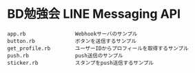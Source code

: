 # BD勉強会 LINE Messaging API


```
app.rb                Webhookサーバのサンプル
button.rb             ボタンを送信するサンプル
get_profile.rb        ユーザーIDからプロフィールを取得するサンプル
push.rb               push送信のサンプル
sticker.rb            スタンプをpush送信するサンプル
```
